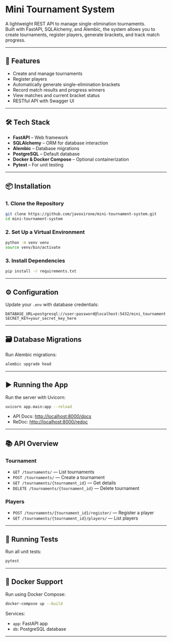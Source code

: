 ﻿# Mini Tournament System

A lightweight REST API to manage single-elimination tournaments.  
Built with FastAPI, SQLAlchemy, and Alembic, the system allows you to create tournaments, register players, generate brackets, and track match progress.

---

## 🚀 Features

- Create and manage tournaments
- Register players
- Automatically generate single-elimination brackets
- Record match results and progress winners
- View matches and current bracket status
- RESTful API with Swagger UI

---

## 🛠 Tech Stack

- **FastAPI** – Web framework
- **SQLAlchemy** – ORM for database interaction
- **Alembic** – Database migrations
- **PostgreSQL** – Default database
- **Docker & Docker Compose** – Optional containerization
- **Pytest** – For unit testing

---

## 📦 Installation

### 1. Clone the Repository

```bash
git clone https://github.com/javoxirone/mini-tournament-system.git
cd mini-tournament-system
```

### 2. Set Up a Virtual Environment

```bash
python -m venv venv
source venv/bin/activate
```

### 3. Install Dependencies

```bash
pip install -r requirements.txt
```

---

## ⚙️ Configuration

Update your `.env` with database credentials:

```env
DATABASE_URL=postgresql://user:password@localhost:5432/mini_tournament
SECRET_KEY=your_secret_key_here
```

---

## 🗃 Database Migrations

Run Alembic migrations:

```bash
alembic upgrade head
```

---

## ▶️ Running the App

Run the server with Uvicorn:

```bash
uvicorn app.main:app --reload
```

- API Docs: [http://localhost:8000/docs](http://localhost:8000/docs)
- ReDoc: [http://localhost:8000/redoc](http://localhost:8000/redoc)

---

## 📚 API Overview

### Tournament

- `GET /tournaments/` — List tournaments  
- `POST /tournaments/` — Create a tournament  
- `GET /tournaments/{tournament_id}` — Get details  
- `DELETE /tournaments/{tournament_id}` — Delete tournament  

### Players

- `POST /tournaments/{tournament_id}/register/` — Register a player  
- `GET /tournaments/{tournament_id}/players/` — List players
---

## 🧪 Running Tests

Run all unit tests:

```bash
pytest
```

---

## 🐳 Docker Support

Run using Docker Compose:

```bash
docker-compose up --build
```

Services:

- `app`: FastAPI app  
- `db`: PostgreSQL database  

---
